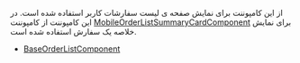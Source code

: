 <div class="dp-doc-container"">

<div class="dp-doc-tags">

<div class="mobile-version"></div>

</div>

<div class="dp-doc-body">

از این کامپوننت برای نمایش صفحه ی لیست سفارشات کاربر استفاده شده است.
در این کامپوننت از کامپوننت
 [MobileOrderListSummaryCardComponent](MobileOrderListSummaryCardComponent.html#readme)
برای نمایش خلاصه یک سفارش استفاده شده است.

</div>

<div class="dp-doc-links">

<div class="parent"></div>

+ [BaseOrderListComponent](BaseOrderListComponent.html#readme)

</div>

</div> 


